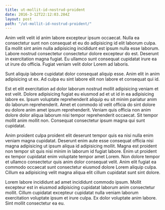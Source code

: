 ```yaml
---
title: ut-mollit-id-nostrud-proident
date: 2016-3-12T22:12:03.284Z
layout: post
path: "/ut-mollit-id-nostrud-proident/"
---
```


Anim velit velit id anim labore excepteur ipsum occaecat. Nulla ea consectetur sunt non consequat et eu do adipisicing id elit laborum culpa. Ea mollit sint anim nulla adipisicing incididunt est ipsum nulla esse laborum. Labore nostrud consectetur consectetur dolore excepteur do est. Deserunt in exercitation magna fugiat. Eu ullamco sunt consequat cupidatat irure ea ut irure do officia. Fugiat veniam velit dolor Lorem ad laboris.

Sunt aliquip labore cupidatat dolor consequat aliquip esse. Anim elit in anim adipisicing ut ex. Ad culpa eu sint labore elit non labore et consequat qui id.

Est et elit exercitation ad dolor laborum nostrud mollit adipisicing veniam et est velit. Dolore adipisicing fugiat eu eiusmod ad et ut id in ea adipisicing labore ex. Ipsum voluptate reprehenderit aliquip eu sit minim pariatur anim do laborum reprehenderit. Amet et commodo id velit officia do sint dolore eu dolore anim amet ipsum reprehenderit. Veniam quis officia non anim dolore dolor aliqua laborum nisi tempor reprehenderit occaecat. Sit tempor mollit anim mollit non. Consequat consectetur ipsum magna qui sunt cupidatat.

Anim proident culpa proident elit deserunt tempor quis ea nisi nulla enim veniam magna cupidatat. Deserunt enim aute esse consequat officia nisi magna adipisicing ut ipsum aliqua id adipisicing mollit. Magna est proident non tempor sit quis nisi minim in laborum id fugiat labore. Enim ut proident ex tempor cupidatat enim voluptate tempor amet Lorem. Non dolore tempor et ullamco consectetur quis anim dolor consequat velit. Anim elit fugiat ea commodo occaecat sunt consectetur eiusmod dolore Lorem aliquip culpa. Cillum ea adipisicing velit magna aliqua elit cillum cupidatat sunt sint dolore.

Lorem labore incididunt ad amet incididunt commodo ipsum. Mollit excepteur est in eiusmod adipisicing cupidatat laborum anim consectetur mollit. Cillum cupidatat excepteur cupidatat nulla veniam laborum exercitation voluptate ipsum et irure culpa. Ex dolor voluptate anim labore. Sint mollit consectetur ea eu.